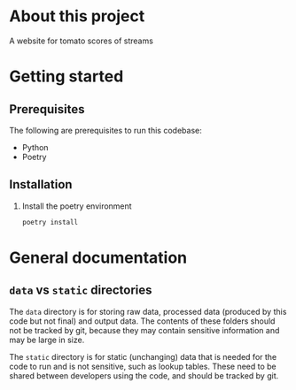 # About this project

A website for tomato scores of streams

# Getting started

## Prerequisites
The following are prerequisites to run this codebase:
 - Python
 - Poetry


 ## Installation
1. Install the poetry environment
	```sh
	poetry install
	```

# General documentation

## `data` vs `static` directories
The `data` directory is for storing raw data, processed data (produced by this code but not final) and output data.
The contents of these folders should not be tracked by git,
because they may contain sensitive information and may be large in size.

The `static` directory is for static (unchanging) data that is needed for the code to run and is not sensitive,
such as lookup tables. These need to be shared between developers using the code, and should be tracked by git.
